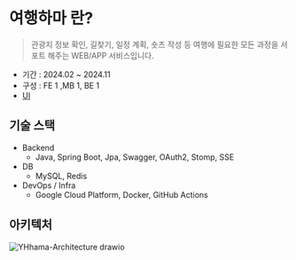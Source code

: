 # 여행하마 란?

> 관광지 정보 확인, 길찾기, 일정 계획, 숏츠 작성 등 여행에 필요한 모든 과정을 서포트 해주는 WEB/APP 서비스입니다. 

- 기간 : 2024.02 ~ 2024.11
- 구성 : FE 1 ,MB 1, BE 1
- [UI](https://www.figma.com/design/joXxd7EU0pdTpexHJoxmgi/%5B-YH-%5D?node-id=0-1&t=zV92EhIALRRa6Cqw-0)

## 기술 스택
- Backend
  - Java, Spring Boot, Jpa, Swagger, OAuth2, Stomp, SSE
- DB
  - MySQL, Redis
- DevOps / Infra
  - Google Cloud Platform, Docker, GitHub Actions

## 아키텍처
![YHhama-Architecture drawio](https://github.com/user-attachments/assets/1148317d-643a-4bc0-9dd6-6008b35c0acb)
